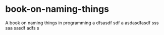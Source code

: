 # book-on-naming-things
A book on naming things in programming
a
dfsasdf  sdf
a asdasdfasdf
sss  
  saa
sasdf
adfs
s
